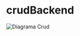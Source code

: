 # crudBackend
![Diagrama Crud](https://user-images.githubusercontent.com/84036932/231792999-e6a5a6d4-3102-4a9f-aee9-7b68d769b48d.jpg)
